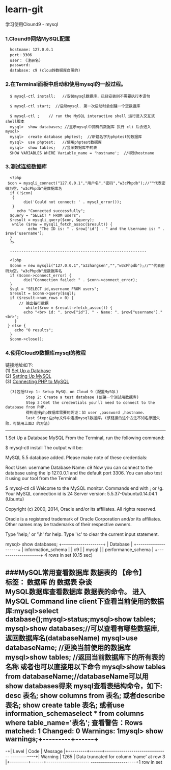 # learn-git
学习使用Clound9 - mysql

### 1.Clound9网站MySQL配置
      hostname: 127.0.0.1
      port：3306
      user： (注册名)
      password:   
      database: c9 (cloud9数据库自带的)

### 2.在Terminal面板中启动和使用mysql的一般过程。
      $ mysql-ctl install;   //安装mysql数据库，已经安装则不需要执行本语句
      
      $ mysql-ctl start;  //启动mysql. 第一次启动时会创建一个空数据库
      
      $ mysql-ctl ;    // run the MySQL interactive shell 运行进入交互式shell脚本
      mysql>  show databases; //显示mysql中拥有的数据库 执行 cli 后会进入 mysql> 
      mysql>  create database phptest;  //新建名字为phptest的数据库
      mysql>  use phptest;   //使用phptest数据库
      mysql>  show tables;   //显示数据库中的表
      SHOW VARIABLES WHERE Variable_name = 'hostname';  //得到hostname


### 3.测试连接数据库

      <?php
     $con = mysqli_connect("127.0.0.1","用户名","密码","w3cPhpdb");//""代表密码为空，"w3cPhpdb"是数据库名
      if (!$con)
       {
            die('Could not connect: ' . mysql_error());
       }
         echo "Connected successfully";
      $query = "SELECT * FROM users";
      $result = mysqli_query($con, $query);
       while ($row = mysqli_fetch_assoc($result)) {
              echo "The ID is: " . $row['id'] . " and the Username is: " . $row['username'];
      }
      ?>
      
      ------------------------------------------------------------
      
      <?php
      $conn = new mysqli("127.0.0.1","a3zhangsen","","w3cPhpdb");//""代表密码为空，"w3cPhpdb"是数据库名
      if ($conn->connect_error) {
            die("Connection failed: " . $conn->connect_error);
      } 
      $sql = "SELECT id,username FROM users";
      $result = $conn->query($sql);
      if ($result->num_rows > 0) {
          // 输出每行数据
             while($row = $result->fetch_assoc()) {
            echo "<br> id: ". $row["id"]. " - Name: ". $row["username"]."<br>";
        }
     } else {
        echo "0 results";
      }
      $conn->close();

### 4.使用Cloud9数据库mysql的教程

  链接地址如下:  
  (1) [Set Up a Database](https://docs.c9.io/v1.0/docs/setup-a-database)<br />
  (2) [Setting Up MySQL](https://docs.c9.io/v1.0/docs/setting-up-mysql)<br />
  (3) [Connecting PHP to MySQL](https://docs.c9.io/docs/connecting-php-to-mysql#section--step-1-setup-mysql-on-cloud-9-in-terminal-)<br />
            
      (3)包括Step 1: Setup MySQL on Cloud 9 (配置MySQL)
             Step 2: Create a test database (创建一个测试用数据库)
             Step 3：Get the credentials you'll need to connect to the database from PHP.
             得到连接php数据库需要的凭证：如 user ,password ,hostname.
             last Step:在php文件中连接mysql数据库。(该链接的这个方法不知名原因失败，可使用上面3 的方法)

--------------------------------------------------------------

1.Set Up a Database
MySQL
From the Terminal, run the following command:

$ mysql-ctl install
The output will be:

MySQL 5.5 database added.  Please make note of these credentials:

Root User: username
Database Name: c9
Now you can connect to the database using the ip 127.0.0.1 and the default port 3306. You can also test it using our tool from the Terminal:

$ mysql-ctl cli
Welcome to the MySQL monitor.  Commands end with ; or \g.
Your MySQL connection id is 24
Server version: 5.5.37-0ubuntu0.14.04.1 (Ubuntu)

Copyright (c) 2000, 2014, Oracle and/or its affiliates. All rights reserved.

Oracle is a registered trademark of Oracle Corporation and/or its
affiliates. Other names may be trademarks of their respective
owners.

Type 'help;' or '\h' for help. Type '\c' to clear the current input statement.

mysql>  show databases;
+--------------------+
| Database           |
+--------------------+
| information_schema |
| c9                 |
| mysql              |
| performance_schema |
+--------------------+
4 rows in set (0.15 sec)



###MySQL常用查看数据库 数据表的  【命令】  
标签： 数据库 的 数据表 杂谈	
MySQL数据库查看数据库 数据表的命令。
进入MySQL Command line client下查看当前使用的数据库:mysql>select database();mysql>status;mysql>show tables;
mysql>show databases;//可以查看有哪些数据库,返回数据库名(databaseName)
mysql>use databaseName; //更换当前使用的数据库
mysql>show tables; //返回当前数据库下的所有表的名称
或者也可以直接用以下命令
mysql>show tables from databaseName;//databaseName可以用show databases得来
mysql查看表结构命令，如下:
desc 表名;
show columns from 表名;
或者describe 表名;
show create table 表名;
或者use information_schemaselect * from columns where table_name='表名';
查看警告：Rows matched: 1 Changed: 0 Warnings: 1mysql> show warnings;+---------+------+
------------------------------------------
-+| Level | Code | Message |+---------+------+-------------------------------
------------+| Warning | 1265 | Data truncated for column 'name' at row 3 |+---------+------+---------------------
----------------------+1 row in set
